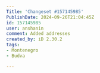 ```yaml
---
Title: 'Changeset #157145985'
PublishDate: 2024-09-26T21:04:45Z
id: 157145985
user: anshanin
comment: Added addresses
created_by: iD 2.30.2
tags:
- Montenegro
- Budva

---
```

